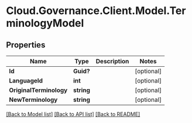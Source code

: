 # Cloud.Governance.Client.Model.TerminologyModel
## Properties

Name | Type | Description | Notes
------------ | ------------- | ------------- | -------------
**Id** | **Guid?** |  | [optional] 
**LanguageId** | **int** |  | [optional] 
**OriginalTerminology** | **string** |  | [optional] 
**NewTerminology** | **string** |  | [optional] 

[[Back to Model list]](../README.md#documentation-for-models) [[Back to API list]](../README.md#documentation-for-api-endpoints) [[Back to README]](../README.md)

